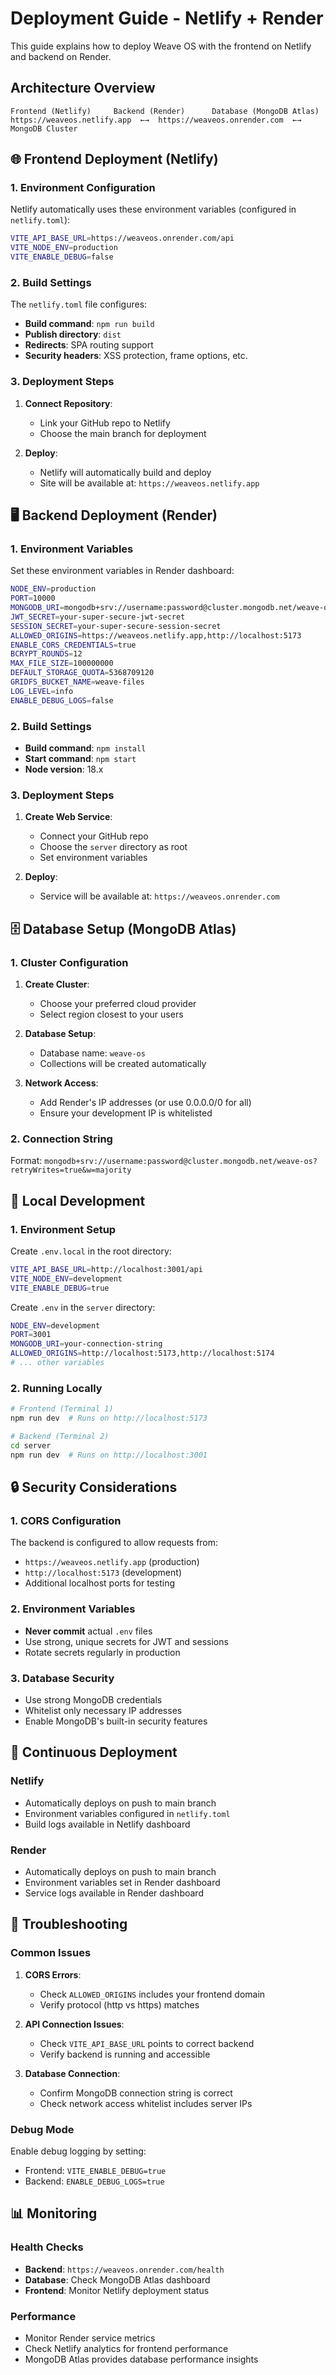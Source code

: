 # Deployment Guide - Netlify + Render

This guide explains how to deploy Weave OS with the frontend on Netlify and backend on Render.

## Architecture Overview

```
Frontend (Netlify)     Backend (Render)      Database (MongoDB Atlas)
https://weaveos.netlify.app  ←→  https://weaveos.onrender.com  ←→  MongoDB Cluster
```

## 🌐 Frontend Deployment (Netlify)

### 1. Environment Configuration

Netlify automatically uses these environment variables (configured in `netlify.toml`):

```bash
VITE_API_BASE_URL=https://weaveos.onrender.com/api
VITE_NODE_ENV=production
VITE_ENABLE_DEBUG=false
```

### 2. Build Settings

The `netlify.toml` file configures:
- **Build command**: `npm run build`
- **Publish directory**: `dist`
- **Redirects**: SPA routing support
- **Security headers**: XSS protection, frame options, etc.

### 3. Deployment Steps

1. **Connect Repository**:
   - Link your GitHub repo to Netlify
   - Choose the main branch for deployment

2. **Deploy**:
   - Netlify will automatically build and deploy
   - Site will be available at: `https://weaveos.netlify.app`

## 🖥️ Backend Deployment (Render)

### 1. Environment Variables

Set these environment variables in Render dashboard:

```bash
NODE_ENV=production
PORT=10000
MONGODB_URI=mongodb+srv://username:password@cluster.mongodb.net/weave-os
JWT_SECRET=your-super-secure-jwt-secret
SESSION_SECRET=your-super-secure-session-secret
ALLOWED_ORIGINS=https://weaveos.netlify.app,http://localhost:5173
ENABLE_CORS_CREDENTIALS=true
BCRYPT_ROUNDS=12
MAX_FILE_SIZE=100000000
DEFAULT_STORAGE_QUOTA=5368709120
GRIDFS_BUCKET_NAME=weave-files
LOG_LEVEL=info
ENABLE_DEBUG_LOGS=false
```

### 2. Build Settings

- **Build command**: `npm install`
- **Start command**: `npm start`
- **Node version**: 18.x

### 3. Deployment Steps

1. **Create Web Service**:
   - Connect your GitHub repo
   - Choose the `server` directory as root
   - Set environment variables

2. **Deploy**:
   - Service will be available at: `https://weaveos.onrender.com`

## 🗄️ Database Setup (MongoDB Atlas)

### 1. Cluster Configuration

1. **Create Cluster**:
   - Choose your preferred cloud provider
   - Select region closest to your users

2. **Database Setup**:
   - Database name: `weave-os`
   - Collections will be created automatically

3. **Network Access**:
   - Add Render's IP addresses (or use 0.0.0.0/0 for all)
   - Ensure your development IP is whitelisted

### 2. Connection String

Format: `mongodb+srv://username:password@cluster.mongodb.net/weave-os?retryWrites=true&w=majority`

## 🔧 Local Development

### 1. Environment Setup

Create `.env.local` in the root directory:

```bash
VITE_API_BASE_URL=http://localhost:3001/api
VITE_NODE_ENV=development
VITE_ENABLE_DEBUG=true
```

Create `.env` in the `server` directory:

```bash
NODE_ENV=development
PORT=3001
MONGODB_URI=your-connection-string
ALLOWED_ORIGINS=http://localhost:5173,http://localhost:5174
# ... other variables
```

### 2. Running Locally

```bash
# Frontend (Terminal 1)
npm run dev  # Runs on http://localhost:5173

# Backend (Terminal 2)
cd server
npm run dev  # Runs on http://localhost:3001
```

## 🔒 Security Considerations

### 1. CORS Configuration

The backend is configured to allow requests from:
- `https://weaveos.netlify.app` (production)
- `http://localhost:5173` (development)
- Additional localhost ports for testing

### 2. Environment Variables

- **Never commit** actual `.env` files
- Use strong, unique secrets for JWT and sessions
- Rotate secrets regularly in production

### 3. Database Security

- Use strong MongoDB credentials
- Whitelist only necessary IP addresses
- Enable MongoDB's built-in security features

## 🔄 Continuous Deployment

### Netlify
- Automatically deploys on push to main branch
- Environment variables configured in `netlify.toml`
- Build logs available in Netlify dashboard

### Render
- Automatically deploys on push to main branch
- Environment variables set in Render dashboard
- Service logs available in Render dashboard

## 🐛 Troubleshooting

### Common Issues

1. **CORS Errors**:
   - Check `ALLOWED_ORIGINS` includes your frontend domain
   - Verify protocol (http vs https) matches

2. **API Connection Issues**:
   - Check `VITE_API_BASE_URL` points to correct backend
   - Verify backend is running and accessible

3. **Database Connection**:
   - Confirm MongoDB connection string is correct
   - Check network access whitelist includes server IPs

### Debug Mode

Enable debug logging by setting:
- Frontend: `VITE_ENABLE_DEBUG=true`
- Backend: `ENABLE_DEBUG_LOGS=true`

## 📊 Monitoring

### Health Checks

- **Backend**: `https://weaveos.onrender.com/health`
- **Database**: Check MongoDB Atlas dashboard
- **Frontend**: Monitor Netlify deployment status

### Performance

- Monitor Render service metrics
- Check Netlify analytics for frontend performance
- MongoDB Atlas provides database performance insights
